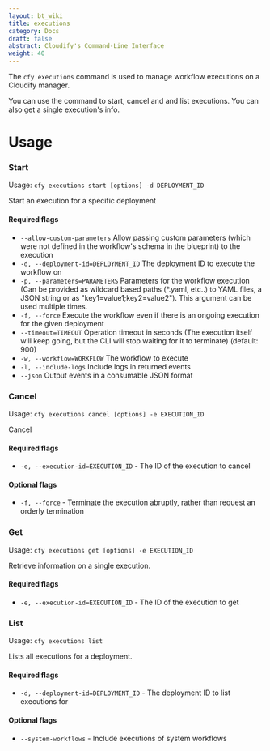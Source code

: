 ```yaml
---
layout: bt_wiki
title: executions
category: Docs
draft: false
abstract: Cloudify's Command-Line Interface
weight: 40
---
```


The `cfy executions` command is used to manage workflow executions on a Cloudify manager.

You can use the command to start, cancel and and list executions. You can also get a single execution's info.


# Usage

### Start

Usage: `cfy executions start [options] -d DEPLOYMENT_ID`

Start an execution for a specific deployment 

#### Required flags

* `--allow-custom-parameters`
                        Allow passing custom parameters (which were not
                        defined in the workflow's schema in the blueprint) to
                        the execution
* `-d, --deployment-id=DEPLOYMENT_ID`
                        The deployment ID to execute the workflow on
* `-p, --parameters=PARAMETERS`
                        Parameters for the workflow execution (Can be provided
                        as wildcard based paths (*.yaml, etc..) to YAML files,
                        a JSON string or as "key1=value1;key2=value2"). This
                        argument can be used multiple times.
* `-f, --force`           Execute the workflow even if there is an ongoing
                        execution for the given deployment
* `--timeout=TIMEOUT`     Operation timeout in seconds (The execution itself
                        will keep going, but the CLI will stop waiting for it
                        to terminate) (default: 900)
* `-w, --workflow=WORKFLOW`
                        The workflow to execute
* `-l, --include-logs`    Include logs in returned events
* `--json`                Output events in a consumable JSON format


### Cancel

Usage: `cfy executions cancel [options] -e EXECUTION_ID` 

Cancel 
#### Required flags

* `-e, --execution-id=EXECUTION_ID` - The ID of the execution to cancel

#### Optional flags

* `-f, --force` - Terminate the execution abruptly, rather than request an orderly termination


### Get

Usage: `cfy executions get [options] -e EXECUTION_ID`

Retrieve information on a single execution.

#### Required flags

* `-e, --execution-id=EXECUTION_ID` - The ID of the execution to get

### List

Usage: `cfy executions list`

Lists all executions for a deployment.

#### Required flags

* `-d, --deployment-id=DEPLOYMENT_ID` - The deployment ID to list executions for

#### Optional flags

* `--system-workflows` - Include executions of system workflows
